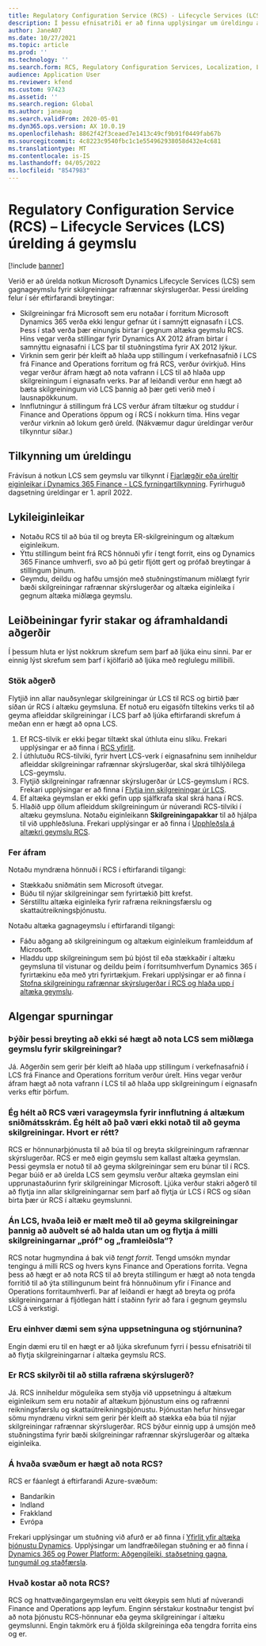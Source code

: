 ```yaml
---
title: Regulatory Configuration Service (RCS) - Lifecycle Services (LCS) úrelding á geymslu
description: Í þessu efnisatriði er að finna upplýsingar um úreldingu á Microsoft Dynamics Lifecycle Services (LCS) geymslu sem er hluti af áætlun um uppfærslu á altækri geymslu Regulatory Configuration Service (RCS).
author: JaneA07
ms.date: 10/27/2021
ms.topic: article
ms.prod: ''
ms.technology: ''
ms.search.form: RCS, Regulatory Configuration Services, Localization, LCS storage, LCS storage deprecation
audience: Application User
ms.reviewer: kfend
ms.custom: 97423
ms.assetid: ''
ms.search.region: Global
ms.author: janeaug
ms.search.validFrom: 2020-05-01
ms.dyn365.ops.version: AX 10.0.19
ms.openlocfilehash: 8862f42f3ceaed7e1413c49cf9b91f0449fab67b
ms.sourcegitcommit: 4c8223c9540fbc1c1e554962938058d432e4c681
ms.translationtype: MT
ms.contentlocale: is-IS
ms.lasthandoff: 04/05/2022
ms.locfileid: "8547983"
---
```

# <a name="regulatory-configuration-service-rcs--lifecycle-services-lcs-storage-deprecation"></a>Regulatory Configuration Service (RCS) – Lifecycle Services (LCS) úrelding á geymslu

[!include [banner](../includes/banner.md)]

Verið er að úrelda notkun Microsoft Dynamics Lifecycle Services (LCS) sem gagnageymslu fyrir skilgreiningar rafrænnar skýrslugerðar. Þessi úrelding felur í sér eftirfarandi breytingar:

- Skilgreiningar frá Microsoft sem eru notaðar í forritum Microsoft Dynamics 365 verða ekki lengur gefnar út í samnýtt eignasafn í LCS. Þess í stað verða þær einungis birtar í gegnum altæka geymslu RCS. Hins vegar verða stillingar fyrir Dynamics AX 2012 áfram birtar í samnýttu eignasafni í LCS þar til stuðningstíma fyrir AX 2012 lýkur.
- Virknin sem gerir þér kleift að hlaða upp stillingum í verkefnasafnið í LCS frá Finance and Operations forritum og frá RCS, verður óvirkjuð. Hins vegar verður áfram hægt að nota vafrann í LCS til að hlaða upp skilgreiningum í eignasafn verks. Þar af leiðandi verður enn hægt að bæta skilgreiningum við LCS þannig að þær geti verið með í lausnapökkunum.
- Innflutningur á stillingum frá LCS verður áfram tiltækur og studdur í Finance and Operations öppum og í RCS í nokkurn tíma. Hins vegar verður virknin að lokum gerð úreld. (Nákvæmur dagur úreldingar verður tilkynntur síðar.)

## <a name="deprecation-notice"></a>Tilkynning um úreldingu

Frávísun á notkun LCS sem geymslu var tilkynnt í [Fjarlægðir eða úreltir eiginleikar í Dynamics 365 Finance - LCS fyrningartilkynning](../get-started/removed-deprecated-features-finance.md#features-removed-or-deprecated-in-the-finance-10017-release). Fyrirhuguð dagsetning úreldingar er 1. apríl 2022.

## <a name="key-features"></a>Lykileiginleikar

- Notaðu RCS til að búa til og breyta ER-skilgreiningum og altækum eiginleikum.
- Ýttu stillingum beint frá RCS hönnuði yfir í tengt forrit, eins og Dynamics 365 Finance umhverfi, svo að þú getir fljótt gert og prófað breytingar á stillingum þínum.
- Geymdu, deildu og hafðu umsjón með stuðningstímanum miðlægt fyrir bæði skilgreiningar rafrænnar skýrslugerðar og altæka eiginleika í gegnum altæka miðlæga geymslu.

## <a name="guidance-for-one-time-and-ongoing-actions"></a>Leiðbeiningar fyrir stakar og áframhaldandi aðgerðir

Í þessum hluta er lýst nokkrum skrefum sem þarf að ljúka einu sinni. Þar er einnig lýst skrefum sem þarf í kjölfarið að ljúka með reglulegu millibili.

### <a name="one-time-action"></a>Stök aðgerð

Flytjið inn allar nauðsynlegar skilgreiningar úr LCS til RCS og birtið þær síðan úr RCS í altæku geymsluna. Ef notuð eru eigasöfn tiltekins verks til að geyma afleiddar skilgreiningar í LCS þarf að ljúka eftirfarandi skrefum á meðan enn er hægt að opna LCS.

1. Ef RCS-tilvik er ekki þegar tiltækt skal úthluta einu slíku. Frekari upplýsingar er að finna í [RCS yfirlit](rcs-overview.md).
2. Í úthlutuðu RCS-tilviki, fyrir hvert LCS-verk í eignasafninu sem inniheldur afleiddar skilgreiningar rafrænnar skýrslugerðar, skal skrá tilhlýðilega LCS-geymslu.
3. Flytjið skilgreiningar rafrænnar skýrslugerðar úr LCS-geymslum í RCS. Frekari upplýsingar er að finna í [Flytja inn skilgreiningar úr LCS](/dynamics365/fin-ops-core/dev-itpro/analytics/tasks/er-import-configuration-lifecycle-services).
4. Ef altæka geymslan er ekki gefin upp sjálfkrafa skal skrá hana í RCS.
5. Hlaðið upp öllum afleiddum skilgreiningum úr núverandi RCS-tilviki í altæku geymsluna. Notaðu eiginleikann **Skilgreiningapakkar** til að hjálpa til við upphleðsluna. Frekari upplýsingar er að finna í [Upphleðsla á altækri geymslu RCS](rcs-global-repo-upload.md).

### <a name="going-forward"></a>Fer áfram

Notaðu myndræna hönnuði í RCS í eftirfarandi tilgangi:

- Stækkaðu sniðmátin sem Microsoft útvegar.
- Búðu til nýjar skilgreiningar sem fyrirtækið þitt krefst.
- Sérstilltu altæka eiginleika fyrir rafræna reikningsfærslu og skattaútreikningsþjónustu.

Notaðu altæka gagnageymslu í eftirfarandi tilgangi:

- Fáðu aðgang að skilgreiningum og altækum eiginleikum framleiddum af Microsoft.
- Hladdu upp skilgreiningum sem þú bjóst til eða stækkaðir í altæku geymsluna til vistunar og deildu þeim í forritsumhverfum Dynamics 365 í fyrirtækinu eða með ytri fyrirtækjum. Frekari upplýsingar er að finna í [Stofna skilgreiningu rafrænnar skýrslugerðar í RCS og hlaða upp í altæka geymslu](rcs-global-repo-upload.md).

## <a name="frequently-asked-questions"></a>Algengar spurningar

### <a name="does-this-change-mean-that-lcs-cant-be-used-as-central-storage-for-configurations"></a>Þýðir þessi breyting að ekki sé hægt að nota LCS sem miðlæga geymslu fyrir skilgreiningar?

Já. Aðgerðin sem gerir þér kleift að hlaða upp stillingum í verkefnasafnið í LCS frá Finance and Operations forritum verður úrelt. Hins vegar verður áfram hægt að nota vafrann í LCS til að hlaða upp skilgreiningum í eignasafn verks eftir þörfum.

### <a name="i-thought-that-rcs-was-a-replacement-repository-for-importing-global-template-files-i-didnt-think-that-its-used-to-store-configurations-which-is-correct"></a>Ég hélt að RCS væri varageymsla fyrir innflutning á altækum sniðmátsskrám. Ég hélt að það væri ekki notað til að geyma skilgreiningar. Hvort er rétt?

RCS er hönnunarþjónusta til að búa til og breyta skilgreiningum rafrænnar skýrslugerðar. RCS er með eigin geymslu sem kallast altæka geymslan. Þessi geymsla er notuð til að geyma skilgreiningar sem eru búnar til í RCS. Þegar búið er að úrelda LCS sem geymslu verður altæka geymslan eini upprunastaðurinn fyrir skilgreiningar Microsoft. Ljúka verður stakri aðgerð til að flytja inn allar skilgreiningarnar sem þarf að flytja úr LCS í RCS og síðan birta þær úr RCS í altæku geymslunni.

### <a name="without-lcs-what-is-the-suggested-way-to-store-configurations-so-that-test-and-production-configurations-can-easily-be-managed-and-transferred"></a>Án LCS, hvaða leið er mælt með til að geyma skilgreiningar þannig að auðvelt sé að halda utan um og flytja á milli skilgreiningarnar „próf“ og „framleiðsla“?

RCS notar hugmyndina á bak við *tengt forrit*. Tengd umsókn myndar tengingu á milli RCS og hvers kyns Finance and Operations forrita. Vegna þess að hægt er að nota RCS til að breyta stillingum er hægt að nota tengda forritið til að ýta stillingunum beint frá hönnuðinum yfir í Finance and Operations forritaumhverfi. Þar af leiðandi er hægt að breyta og prófa skilgreiningarnar á fljótlegan hátt í staðinn fyrir að fara í gegnum geymslu LCS á verkstigi.

### <a name="are-there-any-examples-that-show-the-setup-and-management"></a>Eru einhver dæmi sem sýna uppsetninguna og stjórnunina?

Engin dæmi eru til en hægt er að ljúka skrefunum fyrri í þessu efnisatriði til að flytja skilgreiningarnar í altæka geymslu RCS.

### <a name="is-rcs-a-prerequisite-to-configure-electronic-reporting"></a>Er RCS skilyrði til að stilla rafræna skýrslugerð?

Já. RCS inniheldur möguleika sem styðja við uppsetningu á altækum eiginleikum sem eru notaðir af altækum þjónustum eins og rafrænni reikningsfærslu og skattaútreikningsþjónustu. Þjónustan hefur hinsvegar sömu myndrænu virkni sem gerir þér kleift að stækka eða búa til nýjar skilgreiningar rafrænnar skýrslugerðar. RCS býður einnig upp á umsjón með stuðningstíma fyrir bæði skilgreiningar rafrænnar skýrslugerðar og altæka eiginleika.

### <a name="which-regions-can-rcs-be-deployed-in"></a>Á hvaða svæðum er hægt að nota RCS?

RCS er fáanlegt á eftirfarandi Azure-svæðum:

- Bandaríkin
- Indland
- Frakkland
- Evrópa

Frekari upplýsingar um stuðning við afurð er að finna í [Yfirlit yfir altæka þjónustu Dynamics](globalization-services-overview.md). Upplýsingar um landfræðilegan stuðning er að finna í [Dynamics 365 og Power Platform: Aðgengileiki, staðsetning gagna, tungumál og staðfærsla](https://aka.ms/rcs/D365Productavailabilityguide).

### <a name="whats-the-cost-of-using-rcs"></a>Hvað kostar að nota RCS?

RCS og hnattvæðingargeymslan eru veitt ókeypis sem hluti af núverandi Finance and Operations app leyfum. Enginn sérstakur kostnaður tengist því að nota þjónustu RCS-hönnunar eða geyma skilgreiningar í altæku geymslunni. Engin takmörk eru á fjölda skilgreininga eða tengdra forrita eins og er.